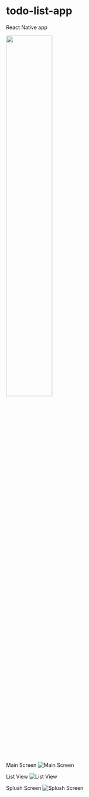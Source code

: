 # todo-list-app
React Native app

<img src="[url](https://user-images.githubusercontent.com/68743727/172595206-3ef65d25-c6c3-400c-bf78-1c73ff339d2f.jpeg)" width="50%" height="50%">

Main Screen
![Main Screen](https://user-images.githubusercontent.com/68743727/172595206-3ef65d25-c6c3-400c-bf78-1c73ff339d2f.jpeg)


List View
![List View](https://user-images.githubusercontent.com/68743727/172595395-6679cfc9-2f10-47f7-ad38-98519856ada3.jpeg)

Splush Screen
![Splush Screen](https://user-images.githubusercontent.com/68743727/172595444-a59136bc-11ac-417f-8bd9-b1f301368306.jpeg)
